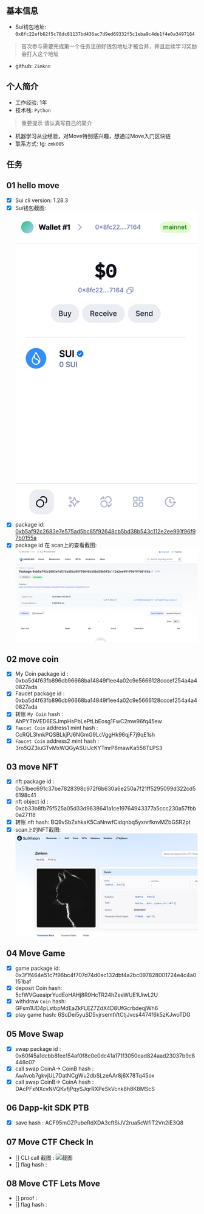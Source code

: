 ## 基本信息
- Sui钱包地址: `0x8fc22efb62f5c78dc81137bd436ac7d9ed69332f5c1eba9c4de1f4e0a3497164`
> 首次参与需要完成第一个任务注册好钱包地址才被合并，并且后续学习奖励会打入这个地址
- github: `Zimknn`

## 个人简介
- 工作经验: 1年
- 技术栈: `Python`
> 重要提示 请认真写自己的简介
- 机器学习从业经验，对Move特别感兴趣，想通过Move入门区块链
- 联系方式: tg: `zmk005` 

## 任务

##   01 hello move  
- [x] Sui cli version: 1.28.3
- [x] Sui钱包截图: ![Sui钱包截图](./images/1.png)
- [x] package id: [0xb5af92c2683e7e575ad5bc85f92648cb5bd38b543c112e2ee991f96f97b0155a](https://suiscan.xyz/testnet/object/0xb5af92c2683e7e575ad5bc85f92648cb5bd38b543c112e2ee991f96f97b0155a)   
- [x] package id 在 scan上的查看截图:![Scan截图](./images/2.png)

##   02 move coin
- [x] My Coin package id : 0xba5d4f63fb896cb96668ba14849f1ee4a02c9e5666128cccef254a4a40827ada
- [x] Faucet package id : 0xba5d4f63fb896cb96668ba14849f1ee4a02c9e5666128cccef254a4a40827ada
- [x] 转账 `My Coin` hash : AhPYTbVED6ESJmpHsPbLePtLbEosg1FwC2mw96fq45ew
- [x] `Faucet Coin` address1 mint hash : CcRQL3hnkPQSBLkjPJ6NGmG9LcVggHk96qjF7j9qE1sh
- [x] `Faucet Coin` address2 mint hash : 3ro5QZ3iuGTvMxWQGyASUiJcKYTmrP8mawKa556TLPS3

##   03 move NFT
- [x] nft package id : 0x51bec691c37be7828398c972f6b630a6e250a7f21ff5295099d322cd56198c41
- [x] nft object id : 0xcb33b8fb75f525a05d33d9638641a1ce19764943377a5ccc230a57fbb0a27118
- [x] 转账 nft  hash: BQ9vSbZxhkaK5CaNnwfCidqnbq5yxnrfknvMZbGSR2pt
- [x] scan上的NFT截图:![Scan截图](./images/3.png)

##   04 Move Game
- [x] game package id: 0x3f1f464e51c7f96bc4f707d74d0ec132dbf4a2bc097828001724e4c4a0151baf
- [x] deposit Coin hash: 5cfWVGueaiprYudEoHAHj8R9HcTR24hZeeWUE1UiwL2U
- [x] withdraw `Coin` hash: GFsm1UD4pLstbpMdEaZkFLEZ7ZdX4D8UfGcrbdeqjWh6
- [x] play game hash:  6SoDei5yuSD5vjrsemtVtCtjJvcs4474f6k5zKJwoTDG

##   05 Move Swap
- [x] swap package id : 0x60f45a1dcbb8fee154af0f8c0e0dc41a171f3050ead824aad23037b9c8448c07
- [x] call swap CoinA-> CoinB  hash : AwAvob7gkvjUL7DatNCgWu2dbSLzeAAr8j6X78Tq45ox
- [x] call swap CoinB-> CoinA  hash : DAcPFxNXcvNVQKvfjPqySJqrRXPeSkVcnk8h8K8MScS

##   06 Dapp-kit SDK PTB
- [x] save hash : ACF95mGZPubeRdXDA3cftSiJV2rua5cWfiT2Vn2iE3Q8

##   07 Move CTF Check In
- [] CLI call 截图 : ![截图](./images/你的图片地址)
- [] flag hash :

##   08 Move CTF Lets Move
- [] proof : 
- [] flag hash :

